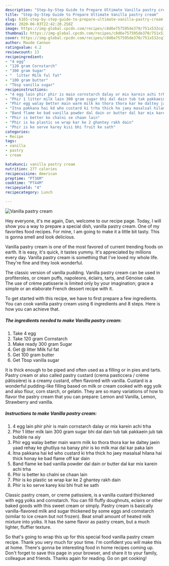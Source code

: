 ```yaml
---
description: "Step-by-Step Guide to Prepare Ultimate Vanilla pastry cream"
title: "Step-by-Step Guide to Prepare Ultimate Vanilla pastry cream"
slug: 6165-step-by-step-guide-to-prepare-ultimate-vanilla-pastry-cream
date: 2020-06-03T22:42:20.258Z
image: https://img-global.cpcdn.com/recipes/c8d6e757595de370/751x532cq70/vanilla-pastry-cream-recipe-main-photo.jpg
thumbnail: https://img-global.cpcdn.com/recipes/c8d6e757595de370/751x532cq70/vanilla-pastry-cream-recipe-main-photo.jpg
cover: https://img-global.cpcdn.com/recipes/c8d6e757595de370/751x532cq70/vanilla-pastry-cream-recipe-main-photo.jpg
author: Maude Cannon
ratingvalue: 4.2
reviewcount: 13
recipeingredient:
- "4 egg"
- "120 gram Cornstarch"
- "300 gram Sugar"
- "  litter Milk ful fat"
- "100 gram butter"
- "Tbsp vanilla sugar"
recipeinstructions:
- "4 egg lain phir phir is main cornstarch dalay or mix karein achi trha"
- "Phir 1 litter milk lain 300 gram sugar bhi dal dain tub tak pakkaein jub tak bubble na aiy"
- "Phir egg walay better main warm milk ko thora thora kar ke daltey jaein yaad rehay ke ghutliya na banay phir is ko milk mai dal kar paka lain"
- "Itna pakkana hai kd who custard ki trha thick ho jaey masalsal hilana hai thick honay ke bad flame off kar dain"
- "Band flame ke bad vanilla powder dal dain or butter dal kar mix karein achi trha"
- "Phir is better ko chalni se chaan lain"
- "Phir is ko plastic se wrap kar ke 2 ghantey rakh dain"
- "Phir is ko serve karey kisi bhi fruit ke sath"
categories:
- Recipe
tags:
- vanilla
- pastry
- cream

katakunci: vanilla pastry cream 
nutrition: 277 calories
recipecuisine: American
preptime: "PT36M"
cooktime: "PT44M"
recipeyield: "4"
recipecategory: Lunch

---
```



![Vanilla pastry cream](https://img-global.cpcdn.com/recipes/c8d6e757595de370/751x532cq70/vanilla-pastry-cream-recipe-main-photo.jpg)

Hey everyone, it's me again, Dan, welcome to our recipe page. Today, I will show you a way to prepare a special dish, vanilla pastry cream. One of my favorites food recipes. For mine, I am going to make it a little bit tasty. This is gonna smell and look delicious.

Vanilla pastry cream is one of the most favored of current trending foods on earth. It is easy, it's quick, it tastes yummy. It's appreciated by millions every day. Vanilla pastry cream is something that I've loved my whole life. They're fine and they look wonderful.

The classic version of vanilla pudding. Vanilla pastry cream can be used in profiteroles, or cream puffs, napoleons, éclairs, tarts, and Génoise cake. The use of crème patisserie is limited only by your imagination; grace a simple or an elaborate French dessert recipe with it.


To get started with this recipe, we have to first prepare a few ingredients. You can cook vanilla pastry cream using 6 ingredients and 8 steps. Here is how you can achieve that.

<!--inarticleads1-->

##### The ingredients needed to make Vanilla pastry cream:

1. Take 4 egg
1. Take 120 gram Cornstarch
1. Make ready 300 gram Sugar
1. Get  @ litter Milk ful fat
1. Get 100 gram butter
1. Get Tbsp vanilla sugar


It is thick enough to be piped and often used as a filling or in pies and tarts. Pastry cream or also called pastry custard (crema pasticcera / crème pâtissière) is a creamy custard, often flavored with vanilla. Custard is a wonderful pudding-like filling based on milk or cream cooked with egg yolk and also flour, corn starch, or gelatin. They are so many variations of how to flavor the pastry cream that you can prepare: Lemon and Vanilla, Lemon, Strawberry and vanilla. 

<!--inarticleads2-->

##### Instructions to make Vanilla pastry cream:

1. 4 egg lain phir phir is main cornstarch dalay or mix karein achi trha
1. Phir 1 litter milk lain 300 gram sugar bhi dal dain tub tak pakkaein jub tak bubble na aiy
1. Phir egg walay better main warm milk ko thora thora kar ke daltey jaein yaad rehay ke ghutliya na banay phir is ko milk mai dal kar paka lain
1. Itna pakkana hai kd who custard ki trha thick ho jaey masalsal hilana hai thick honay ke bad flame off kar dain
1. Band flame ke bad vanilla powder dal dain or butter dal kar mix karein achi trha
1. Phir is better ko chalni se chaan lain
1. Phir is ko plastic se wrap kar ke 2 ghantey rakh dain
1. Phir is ko serve karey kisi bhi fruit ke sath


Classic pastry cream, or creme patissiere, is a vanilla custard thickened with egg yolks and cornstarch. You can fill fluffy doughnuts, eclairs or other baked goods with this sweet cream or simply. Pastry cream is basically vanilla-flavored milk and sugar thickened by some eggs and cornstarch (similar to ice cream but not frozen). Beat small amount of heated milk mixture into yolks. It has the same flavor as pastry cream, but a much lighter, fluffier texture. 

So that's going to wrap this up for this special food vanilla pastry cream recipe. Thank you very much for your time. I'm confident you will make this at home. There's gonna be interesting food in home recipes coming up. Don't forget to save this page in your browser, and share it to your family, colleague and friends. Thanks again for reading. Go on get cooking!
